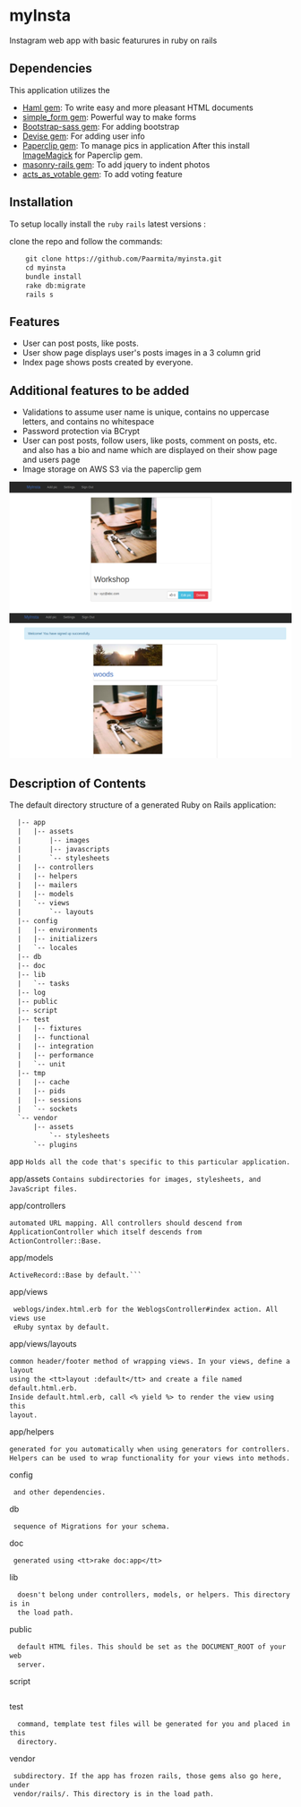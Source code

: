 # myInsta
Instagram web app with basic featurures in ruby on rails

## Dependencies
This application utilizes the 
* [Haml gem](https://github.com/haml/haml): To write easy and more pleasant HTML documents
* [simple_form gem](https://github.com/plataformatec/simple_form): Powerful way to make forms
* [Bootstrap-sass gem](https://github.com/twbs/bootstrap-sass): For adding bootstrap
* [Devise gem](https://github.com/plataformatec/devise): For adding user info
* [Paperclip gem](https://github.com/thoughtbot/paperclip): To manage pics in application
After this install [ImageMagick](https://github.com/ImageMagick/ImageMagick) for Paperclip gem.
* [masonry-rails gem](https://github.com/kristianmandrup/masonry-rails): To add jquery to indent photos
* [acts_as_votable gem](https://github.com/ryanto/acts_as_votable): To add voting feature

## Installation
To setup locally install the `ruby` `rails` latest versions :

clone the repo and follow the commands:
``` 
    git clone https://github.com/Paarmita/myinsta.git 
    cd myinsta
    bundle install
    rake db:migrate
    rails s
```
## Features
* User can post posts, like posts.
* User show page displays user's posts images in a 3 column grid
* Index page shows posts created by everyone.

## Additional features to be added
* Validations to assume user name is unique, contains no uppercase letters, and contains no whitespace
* Password protection via BCrypt
* User can post posts, follow users, like posts, comment on posts, etc. and also has a bio and name which are displayed on     their show page and users page
* Image storage on AWS S3 via the paperclip gem

![](https://github.com/Paarmita/myinsta/blob/master/Screenshots/full%20view.png)
![](https://github.com/Paarmita/myinsta/blob/master/Screenshots/sign%20in.png)

## Description of Contents

The default directory structure of a generated Ruby on Rails application:
```
  |-- app
  |   |-- assets
  |       |-- images
  |       |-- javascripts
  |       `-- stylesheets
  |   |-- controllers
  |   |-- helpers
  |   |-- mailers
  |   |-- models
  |   `-- views
  |       `-- layouts
  |-- config
  |   |-- environments
  |   |-- initializers
  |   `-- locales
  |-- db
  |-- doc
  |-- lib
  |   `-- tasks
  |-- log
  |-- public
  |-- script
  |-- test
  |   |-- fixtures
  |   |-- functional
  |   |-- integration
  |   |-- performance
  |   `-- unit
  |-- tmp
  |   |-- cache
  |   |-- pids
  |   |-- sessions
  |   `-- sockets
  `-- vendor
      |-- assets
          `-- stylesheets
      `-- plugins
```
app
  ```Holds all the code that's specific to this particular application.```

app/assets
  ```Contains subdirectories for images, stylesheets, and JavaScript files.```

app/controllers
  ``` Holds controllers that should be named like weblogs_controller.rb for
  automated URL mapping. All controllers should descend from
  ApplicationController which itself descends from ActionController::Base.
  ```

app/models
  ``` Holds models that should be named like post.rb. Models descend from
  ActiveRecord::Base by default.```
```
app/views
 ``` Holds the template files for the view that should be named like
  weblogs/index.html.erb for the WeblogsController#index action. All views use
  eRuby syntax by default.
  ```

app/views/layouts
  ``` Holds the template files for layouts to be used with views. This models the
  common header/footer method of wrapping views. In your views, define a layout
  using the <tt>layout :default</tt> and create a file named default.html.erb.
  Inside default.html.erb, call <% yield %> to render the view using this
  layout.
 ```
app/helpers
  ``` Holds view helpers that should be named like weblogs_helper.rb. These are
  generated for you automatically when using generators for controllers.
  Helpers can be used to wrap functionality for your views into methods.
```
config
 ``` Configuration files for the Rails environment, the routing map, the database,
  and other dependencies.
```
db
 ``` Contains the database schema in schema.rb. db/migrate contains all the
  sequence of Migrations for your schema.
```
doc
 ``` This directory is where your application documentation will be stored when
  generated using <tt>rake doc:app</tt>
```
lib
```  Application specific libraries. Basically, any kind of custom code that
  doesn't belong under controllers, models, or helpers. This directory is in
  the load path.
```
public
```  The directory available for the web server. Also contains the dispatchers and the
  default HTML files. This should be set as the DOCUMENT_ROOT of your web
  server.
```
script
``` Helper scripts for automation and generation.
```
test
```  Unit and functional tests along with fixtures. When using the rails generate
  command, template test files will be generated for you and placed in this
  directory.
```
vendor
 ``` External libraries that the application depends on. Also includes the plugins
  subdirectory. If the app has frozen rails, those gems also go here, under
  vendor/rails/. This directory is in the load path.
```

